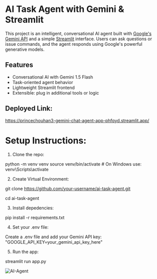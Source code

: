 
# AI Task Agent with Gemini & Streamlit

This project is an intelligent, conversational AI agent built with [Google's Gemini API](https://ai.google.dev/) and a simple [Streamlit](https://streamlit.io/) interface. Users can ask questions or issue commands, and the agent responds using Google's powerful generative models.

## Features

- Conversational AI with Gemini 1.5 Flash
- Task-oriented agent behavior
- Lightweight Streamlit frontend
- Extensible: plug in additional tools or logic


## Deployed Link:
https://princechouhan3-gemini-chat-agent-app-phfqyd.streamlit.app/

# Setup Instructions:
1) Clone the repo:




python -m venv venv
source venv/bin/activate  # On Windows use: venv\Scripts\activate





2) Create Virtual Environment:

git clone https://github.com/your-username/ai-task-agent.git

cd ai-task-agent





3) Install depedencies:

pip install -r requirements.txt





4) Set your .env file:

Create a .env file and add your Gemini API key:
"GOOGLE_API_KEY=your_gemini_api_key_here"





5) Run the app:


streamlit run app.py

![AI-Agent](https://github.com/user-attachments/assets/b1fc1421-fcd8-486f-80dd-60a3e57dbc11)


